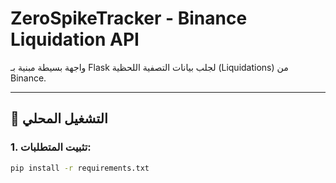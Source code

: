# ZeroSpikeTracker - Binance Liquidation API

واجهة بسيطة مبنية بـ Flask لجلب بيانات التصفية اللحظية (Liquidations) من Binance.

---

## 🚀 التشغيل المحلي

### 1. تثبيت المتطلبات:
```bash
pip install -r requirements.txt

